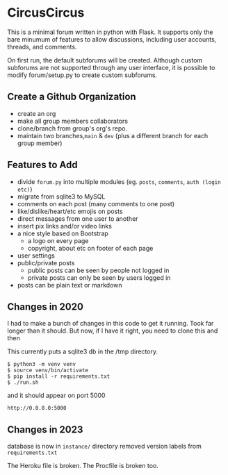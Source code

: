 # CircusCircus
This is a minimal forum written in python with Flask. It supports only the bare minumum of features to allow discussions, including user accounts, threads, and comments.

On first run, the default subforums will be created. Although custom subforums are not supported through any user interface, it is possible to modify forum/setup.py to create custom subforums.

## Create a Github Organization

- create an org
- make all group members collaborators
- clone/branch from group's org's repo.
- maintain two branches,`main` & `dev` (plus a different branch for each group member)

## Features to Add

- divide `forum.py` into multiple modules (eg. `posts`, `comments`, `auth (login etc)`)
- migrate from sqlite3 to MySQL
- comments on each post (many comments to one post)
- like/dislike/heart/etc emojis on posts
- direct messages from one user to another
- insert pix links and/or video links
- a nice style based on Bootstrap
  - a logo on every page
  - copyright, about etc on footer of each page
- user settings
- public/private posts
  - public posts can be seen by people not logged in
  - private posts can only be seen by users logged in
- posts can be plain text or markdown

## Changes in 2020

I had to make a bunch of changes in this code to get it running. Took far longer than it should.
But now, if I have it right, you need to clone this and then

This currently puts a sqlite3 db in the /tmp directory.

```
$ python3 -m venv venv
$ source venv/bin/activate
$ pip install -r requirements.txt
$ ./run.sh
```

and it should appear on port 5000

`http://0.0.0.0:5000`

## Changes in 2023

database is now in `instance/` directory
removed version labels from `requirements.txt`

The Heroku file is broken.
The Procfile is broken too.
